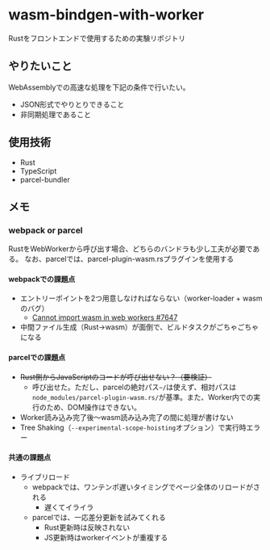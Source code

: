 # wasm-bindgen-with-worker

Rustをフロントエンドで使用するための実験リポジトリ


## やりたいこと

WebAssemblyでの高速な処理を下記の条件で行いたい。

- JSON形式でやりとりできること
- 非同期処理であること


## 使用技術

- Rust
- TypeScript
- parcel-bundler


## メモ

### webpack or parcel

RustをWebWorkerから呼び出す場合、どちらのバンドラも少し工夫が必要である。
なお、parcelでは、parcel-plugin-wasm.rsプラグインを使用する

#### webpackでの課題点

- エントリーポイントを2つ用意しなければならない（worker-loader + wasmのバグ）
  - [Cannot import wasm in web workers #7647](https://github.com/webpack/webpack/issues/7647)
- 中間ファイル生成（Rust→wasm）が面倒で、ビルドタスクがごちゃごちゃになる

#### parcelでの課題点

- <s>Rust側からJavaScriptのコードが呼び出せない？（要検証）</s>
  - 呼び出せた。ただし、parcelの絶対パス`~/`は使えず、相対パスは`node_modules/parcel-plugin-wasm.rs/`が基準。また、Worker内での実行のため、DOM操作はできない。
- Worker読み込み完了後〜wasm読み込み完了の間に処理が書けない
- Tree Shaking（`--experimental-scope-hoisting`オプション）で実行時エラー

#### 共通の課題点
- ライブリロード
  - webpackでは、ワンテンポ遅いタイミングでページ全体のリロードがされる
    - 遅くてイライラ
  - parcelでは、一応差分更新を試みてくれる
    - Rust更新時は反映されない
    - JS更新時はworkerイベントが重複する
